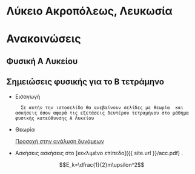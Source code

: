 # Λύκειο Ακροπόλεως, Λευκωσία
# Ανακοινώσεις
## Φυσική Α Λυκείου
## Σημειώσεις φυσικής για το Β τετράμηνο
* Εισαγωγή

        Σε αυτήν την ιστοσελίδα θα ανεβαίνουν σελίδες με θεωρία  και ασκήσεις όσον αφορά τις εξετάσεις δευτέρου τετραμήνου στο μάθημα φυσικής κατεύθυνσης Α Λυκείου 

* Θεωρία

     <u>Προσοχή στην ανάλυση δυνάμεων</u>
  
 * Ασκήσεις
    ασκήσεις στο [κεκλιμένο επίπεδο]({{ site.url }}/acc.pdf) .

$$E_k=\dfrac{1}{2}m\upsilon^2$$
